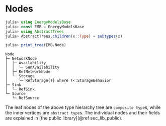 # Nodes

```julia
julia> using EnergyModelsBase
julia> const EMB = EnergyModelsBase
julia> using AbstractTrees
julia> AbstractTrees.children(x::Type) = subtypes(x)

julia> print_tree(EMB.Node)
```

```
Node
├─ NetworkNode
│  ├─ Availability
│  │  └─ GenAvailability
│  ├─ RefNetworkNode
│  └─ Storage
│     └─ RefStorage{T} where T<:StorageBehavior
├─ Sink
│  └─ RefSink
└─ Source
   └─ RefSource
```

The leaf nodes of the above type hierarchy tree are `composite type`s, while the inner
vertices are `abstract type`s.
The individual nodes and their fields are explained in [the public library](@ref sec_lib_public).
